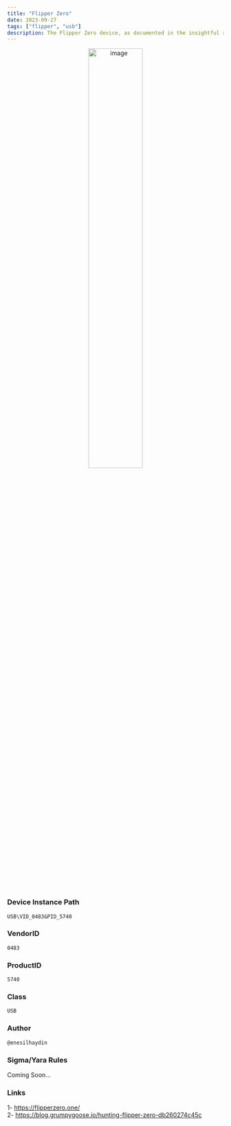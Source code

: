 ```yaml
---
title: "Flipper Zero"
date: 2023-09-27
tags: ["flipper", "usb"]
description: The Flipper Zero device, as documented in the insightful resource available at the provided link, is a multifunctional marvel of modern hardware hacking. It offers a diverse set of capabilities, allowing users to explore a wide range of security-related applications. By harnessing its potential, security professionals and enthusiasts can delve into tasks such as RFID and NFC analysis, remote control emulation, and much more. The Flipper Zero's flexibility makes it an indispensable tool for both offensive and defensive cybersecurity operations, empowering users to assess vulnerabilities and enhance digital protections effectively.
---
```


<p align="center">
  <img src="/images/flipper-zero.jpg" alt="image" width="50%" height="50%">
</p>

### Device Instance Path

```text
USB\VID_0483&PID_5740
```

### VendorID

```text
0483
```

### ProductID

```text
5740
```
### Class

```text
USB
```
### Author

```text
@enesilhaydin
```

### Sigma/Yara Rules

Coming Soon...

### Links

1- https://flipperzero.one/ \
2- https://blog.grumpygoose.io/hunting-flipper-zero-db260274c45c
